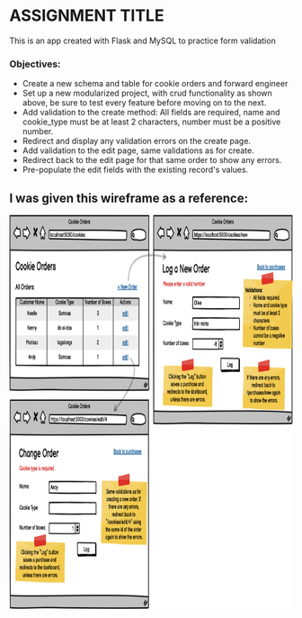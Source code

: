 # ASSIGNMENT TITLE
This is an app created with Flask and MySQL to practice form validation
### Objectives:
* Create a new schema and table for cookie orders and forward engineer
* Set up a new modularized project, with crud functionality as shown above, be sure to test every feature before moving on to the next.
* Add validation to the create method: All fields are required, name and cookie_type must be at least 2 characters, number must be a positive number.
* Redirect and display any validation errors on the create page.
* Add validation to the edit page, same validations as for create.
* Redirect back to the edit page for that same order to show any errors.
* Pre-populate the edit fields with the existing record's values.
## I was given this wireframe as a reference:
<img src='flask_app/static/pic.png' height='700'>